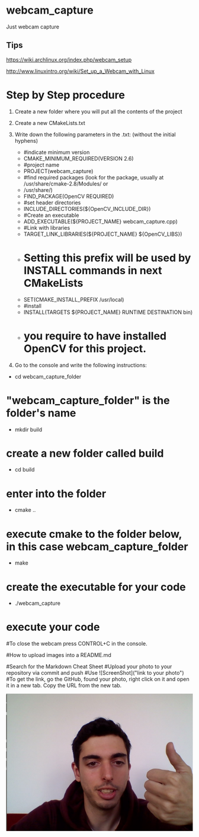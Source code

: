 # webcam_capture
Just webcam capture

## Tips
https://wiki.archlinux.org/index.php/webcam_setup

http://www.linuxintro.org/wiki/Set_up_a_Webcam_with_Linux


# Step by Step procedure
1. Create a new folder where you will put all the contents of the project
2. Create a new CMakeLists.txt
3. Write down the following parameters in the .txt: (without the initial hyphens)
      - #indicate minimum version
      - CMAKE_MINIMUM_REQUIRED(VERSION 2.6)
      - #project name
      - PROJECT(webcam_capture)
      - #find required packages (look for the package, usually  at /usr/share/cmake-2.8/Modules/ or
      - /usr/share/)
      - FIND_PACKAGE(OpenCV REQUIRED)
      - #set header directories
      - INCLUDE_DIRECTORIES(${OpenCV_INCLUDE_DIR})
      - #Create an executable
      - ADD_EXECUTABLE(${PROJECT_NAME} webcam_capture.cpp)
      - #Link with libraries
      - TARGET_LINK_LIBRARIES(${PROJECT_NAME} ${OpenCV_LIBS})
      - # Setting this prefix will be used by INSTALL commands in next CMakeLists
      - SET(CMAKE_INSTALL_PREFIX /usr/local)
      - #install
      - INSTALL(TARGETS ${PROJECT_NAME} RUNTIME DESTINATION bin)
      - # you require to have installed OpenCV for this project.

4. Go to the console and write the following instructions:
  - cd webcam_capture_folder
# "webcam_capture_folder" is the folder's name
  - mkdir build
# create a new folder called build  
  - cd build
# enter into the folder
  - cmake ..
# execute cmake to the folder below, in this case webcam_capture_folder
  - make
# create the executable for your code   
  - ./webcam_capture
# execute your code

#To close the webcam press CONTROL+C in the console.


#How to upload images into a README.md

#Search for the Markdown Cheat Sheet
#Upload your photo to your repository via commit and push
#Use ![ScreenShot]("link to your photo")
#To get the link, go the GitHub, found your photo, right click on it and open it in a new tab. Copy the URL from the new tab.

![ScreenShot](https://raw.githubusercontent.com/danielvicedo/CMake-tutorial/master/webcam_capture/media/Webcam_capture.png)
